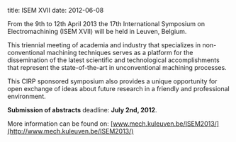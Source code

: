 title: ISEM XVII
date: 2012-06-08 

From the 9th to 12th April 2013 the 17th International Symposium on Electromachining (ISEM XVII) will be held in Leuven, Belgium.
<!--break-->
This triennial meeting of academia and industry that specializes in non-conventional machining techniques serves as a platform for the dissemination of the latest scientific and technological accomplishments that represent the state-of-the-art in unconventional machining processes.   
  
This CIRP sponsored symposium also provides a unique opportunity for open exchange of ideas about future research in a friendly and professional environment.  
  
**Submission of abstracts** deadline: **July 2nd, 2012**.  
  
More information can be found on: [www.mech.kuleuven.be/ISEM2013/](http://www.mech.kuleuven.be/ISEM2013/)